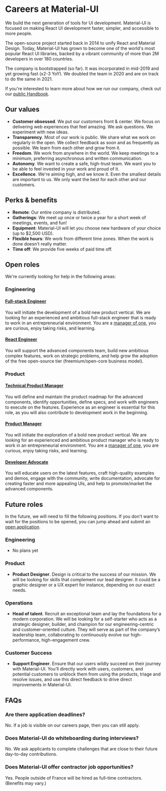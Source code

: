 # Careers at Material-UI

<p class="description">We build the next generation of tools for UI development. Material-UI is focused on making React UI development faster, simpler, and accessible to more people.</p>

The open-source project started back in 2014 to unify React and Material Design. Today, Material-UI has grown to become one of the world's most popular React UI libraries, backed by a vibrant community of more than 2M developers in over 180 countries.

The company is bootstrapped (so far).
It was incorporated in mid-2019 and yet growing fast (x2-3 YoY).
We doubled the team in 2020 and are on track to do the same in 2021.

If you're interested to learn more about how we run our company, check out our [public Handbook](https://www.notion.so/Handbook-f086d47e10794d5e839aef9dc67f324b).

## Our values

- **Customer obsessed**. We put our customers front & center. We focus on delivering web experiences that feel amazing. We ask questions. We experiment with new ideas.
- **Transparency**. Most of our work is public. We share what we work on regularly in the open. We collect feedback as soon and as frequently as possible. We learn from each other and
grow from it.
- **Freedom**. We work from anywhere in the world. We keep meetings to a minimum, preferring asynchronous and written communication.
- **Autonomy**. We want to create a safe, high-trust team. We want you to be able to feel invested in your work and proud of it.
- **Excellence**. We're aiming high, and we know it. Even the smallest details are important to us. We only want the best for each other and our customers.

## Perks & benefits

- **Remote**: Our entire company is distributed.
- **Gatherings**: We meet up once or twice a year for a short week of meetings, events, and fun!
- **Equipment**: Material-UI will let you choose new hardware of your choice (up to $2,500 USD).
- **Flexible hours**: We work from different time zones. When the work is done doesn't really matter.
- **Time off**: We provide five weeks of paid time off.

## Open roles

We're currently looking for help in the following areas:

### Engineering

#### [Full-stack Engineer](/company/full-stack-engineer/)

You will initiate the development of a bold new product vertical.
We are looking for an experienced and ambitious full-stack engineer that is ready to work in an entrepreneurial environment.
You are a [manager of one](https://signalvnoise.com/posts/1430-hire-managers-of-one), you are curious, enjoy taking risks, and learning.

#### [React Engineer](/company/react-engineer/)

You will support the advanced components team, build new ambitious complex features, work on strategic problems, and help grow the adoption of the free open-source tier (freemium/open-core business model).

### Product

#### [Technical Product Manager](/company/technical-product-manager/)

You will define and maintain the product roadmap for the advanced components, identify opportunities, define specs, and work with engineers to execute on the features.
Experience as an engineer is essential for this role, as you will also contribute to development work in the beginning.

#### [Product Manager](/company/product-manager/)

You will initiate the exploration of a bold new product vertical.
We are looking for an experienced and ambitious product manager who is ready to work in an entrepreneurial environment.
You are a [manager of one](https://signalvnoise.com/posts/1430-hire-managers-of-one), you are curious, enjoy taking risks, and learning.

#### [Developer Advocate](/company/developer-advocate/)

You will educate users on the latest features, craft high-quality examples and demos, engage with the community, write documentation, advocate for creating faster and more appealing UIs, and help to promote/market the advanced components.

## Future roles

In the future, we will need to fill the following positions.
If you don't want to wait for the positions to be opened, you can jump ahead and submit an [open application](https://airtable.com/shr9JdBSiE6noobhc).

### Engineering

- No plans yet

### Product

- **Product Designer**. Design is critical to the success of our mission. We will be looking for skills that complement our lead designer. It could be a graphic designer or a UX expert for instance, depending on our exact needs.

### Operations

- **Head of talent**. Recruit an exceptional team and lay the foundations for a modern corporation.
We will be looking for a self-starter who acts as a strategic designer, builder, and champion for our engineering-centric and customer-oriented culture. They will serve as part of the company’s leadership team, collaborating to continuously evolve our high-performance, high-engagement crew.

### Customer Success

- **Support Engineer**. Ensure that our users wildly succeed on their journey with Material-UI. You’ll directly work with users, customers, and potential customers to unblock them from using the products, triage and resolve issues, and use this direct feedback to drive direct improvements in Material-UI.

## FAQs

### Are there application deadlines?

No. If a job is visible on our careers page, then you can still apply.

### Does Material-UI do whiteboarding during interviews?

No. We ask applicants to complete challenges that are close to their future day-to-day contributions.

### Does Material-UI offer contractor job opportunities?

Yes. People outside of France will be hired as full-time contractors. (Benefits may vary.)
